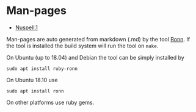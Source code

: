 # Man-pages

- [Nuspell.1](nuspell.1.md)

Man-pages are auto generated from markdown (.md) by the tool
[Ronn](http://rtomayko.github.io/ronn/). If the tool is installed the build
system will run the tool on `make`.

On Ubuntu (up to 18.04) and Debian the tool can be simply installed by

    sudo apt install ruby-ronn

On Ubuntu 18.10 use

    sudo apt install ronn

On other platforms use ruby gems.
